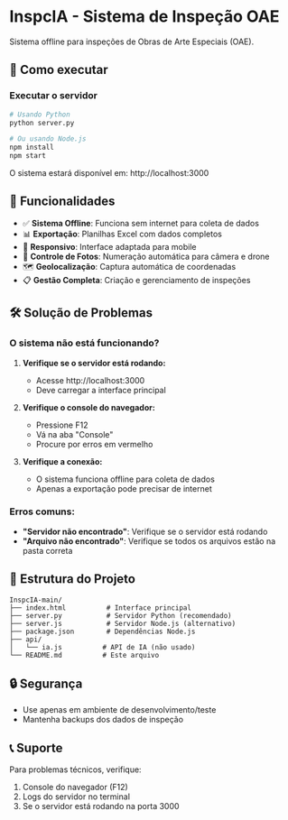 # InspcIA - Sistema de Inspeção OAE

Sistema offline para inspeções de Obras de Arte Especiais (OAE).

## 🚀 Como executar

### Executar o servidor
```bash
# Usando Python
python server.py

# Ou usando Node.js
npm install
npm start
```

O sistema estará disponível em: http://localhost:3000

## 🔧 Funcionalidades

- ✅ **Sistema Offline**: Funciona sem internet para coleta de dados
- 📊 **Exportação**: Planilhas Excel com dados completos
- 📱 **Responsivo**: Interface adaptada para mobile
- 📸 **Controle de Fotos**: Numeração automática para câmera e drone
- 🗺️ **Geolocalização**: Captura automática de coordenadas
- 📋 **Gestão Completa**: Criação e gerenciamento de inspeções

## 🛠️ Solução de Problemas

### O sistema não está funcionando?

1. **Verifique se o servidor está rodando:**
   - Acesse http://localhost:3000
   - Deve carregar a interface principal

2. **Verifique o console do navegador:**
   - Pressione F12
   - Vá na aba "Console"
   - Procure por erros em vermelho

3. **Verifique a conexão:**
   - O sistema funciona offline para coleta de dados
   - Apenas a exportação pode precisar de internet

### Erros comuns:

- **"Servidor não encontrado"**: Verifique se o servidor está rodando
- **"Arquivo não encontrado"**: Verifique se todos os arquivos estão na pasta correta

## 📁 Estrutura do Projeto

```
InspcIA-main/
├── index.html          # Interface principal
├── server.py           # Servidor Python (recomendado)
├── server.js           # Servidor Node.js (alternativo)
├── package.json        # Dependências Node.js
├── api/
│   └── ia.js          # API de IA (não usado)
└── README.md          # Este arquivo
```

## 🔒 Segurança

- Use apenas em ambiente de desenvolvimento/teste
- Mantenha backups dos dados de inspeção

## 📞 Suporte

Para problemas técnicos, verifique:
1. Console do navegador (F12)
2. Logs do servidor no terminal
3. Se o servidor está rodando na porta 3000